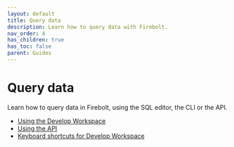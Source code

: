 ```yaml
---
layout: default
title: Query data
description: Learn how to query data with Firebolt.
nav_order: 4
has_children: true
has_toc: false
parent: Guides
---
```


# Query data

Learn how to query data in Firebolt, using the SQL editor, the CLI or the API. 

* [Using the Develop Workspace](using-the-develop-workspace.md)
* [Using the API](using-the-api.md)
* [Keyboard shortcuts for Develop Workspace](keyboard-shortcuts-for-sql-editor.md)